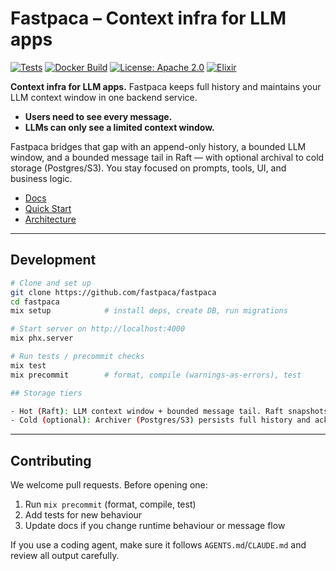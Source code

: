 # Fastpaca – Context infra for LLM apps

[![Tests](https://github.com/fastpaca/fastpaca/actions/workflows/test.yml/badge.svg)](https://github.com/fastpaca/fastpaca/actions/workflows/test.yml)
[![Docker Build](https://github.com/fastpaca/fastpaca/actions/workflows/docker-build.yml/badge.svg)](https://github.com/fastpaca/fastpaca/actions/workflows/docker-build.yml)
[![License: Apache 2.0](https://img.shields.io/badge/License-Apache%202.0-blue.svg)](LICENSE)
[![Elixir](https://img.shields.io/badge/Elixir-1.18.4-purple.svg)](https://elixir-lang.org/)

**Context infra for LLM apps.** Fastpaca keeps full history and maintains your LLM context window in one backend service. 
- **Users need to see every message.**
- **LLMs can only see a limited context window.**

Fastpaca bridges that gap with an append-only history, a bounded LLM window, and a bounded message tail in Raft — with optional archival to cold storage (Postgres/S3). You stay focused on prompts, tools, UI, and business logic. 

- [Docs](https://docs.fastpaca.com) 
- [Quick Start](https://docs.fastpaca.com/usage/quickstart)
- [Architecture](https://docs.fastpaca.com/architecture)

---

## Development

```bash
# Clone and set up
git clone https://github.com/fastpaca/fastpaca
cd fastpaca
mix setup            # install deps, create DB, run migrations

# Start server on http://localhost:4000
mix phx.server

# Run tests / precommit checks
mix test
mix precommit        # format, compile (warnings-as-errors), test

## Storage tiers

- Hot (Raft): LLM context window + bounded message tail. Raft snapshots include these plus watermarks (`last_seq`, `archived_seq`).
- Cold (optional): Archiver (Postgres/S3) persists full history and acknowledges a high-water mark so Raft can trim older tail segments. Archiver integration lands in a follow-up.
```

---

## Contributing

We welcome pull requests. Before opening one:

1. Run `mix precommit` (format, compile, test)
2. Add tests for new behaviour
3. Update docs if you change runtime behaviour or message flow

If you use a coding agent, make sure it follows `AGENTS.md`/`CLAUDE.md` and review all output carefully.
